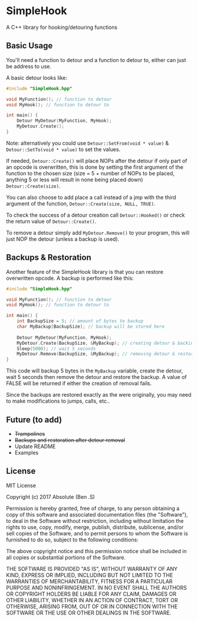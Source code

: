 # SimpleHook
A C++ library for hooking/detouring functions
## Basic Usage
You'll need a function to detour and a function to detour to, either can just be address to use.

A basic detour looks like:
```cpp
#include "SimpleHook.hpp"

void MyFunction(); // function to detour
void MyHook(); // function to detour to

int main() {
    Detour MyDetour(MyFunction, MyHook);
    MyDetour.Create();
}
```
Note: alternatively you could use `Detour::SetFrom(void * value)` & `Detour::SetTo(void * value)` to set the values.

If needed, `Detour::Create()` will place NOPs after the detour if only part of an opcode is overwritten, this is done by setting the first argument of the function to the chosen size (size = 5 + number of NOPs to be placed, anything 5 or less will result in none being placed down) `Detour::Create(size)`.

You can also choose to add place a call instead of a jmp with the third argument of the function, `Detour::Create(size, NULL, TRUE)`.

To check the success of a detour creation call `Detour::Hooked()` or check the return value of `Detour::Create()`.

To remove a detour simply add `MyDetour.Remove()` to your program, this will just NOP the detour (unless a backup is used).
## Backups & Restoration
Another feature of the SimpleHook library is that you can restore overwritten opcode.
A backup is performed like this:
```cpp
#include "SimpleHook.hpp"

void MyFunction(); // function to detour
void MyHook(); // function to detour to

int main() {
    int BackupSize = 5; // amount of bytes to backup
    char MyBackup[BackupSize]; // backup will be stored here
    
    Detour MyDetour(MyFunction, MyHook);
    MyDetour.Create(BackupSize, &MyBackup); // creating detour & backing up opcode
    Sleep(5000); // wait 5 seconds
    MyDetour.Remove(BackupSize, &MyBackup); // removing detour & restoring backup
}
```
This code will backup 5 bytes in the `MyBackup` variable, create the detour, wait 5 seconds then remove the detour and restore the backup.
A value of FALSE will be returned if either the creation of removal fails.

Since the backups are restored exactly as the were originally, you may need to make modifications to jumps, calls, etc..
## Future (to add)
- ~~Trampolines~~
- ~~Backups and restoration after detour removal~~
- Update README
- Examples
## License
MIT License

Copyright (c) 2017 Absolute (Ben .S)

Permission is hereby granted, free of charge, to any person obtaining a copy
of this software and associated documentation files (the "Software"), to deal
in the Software without restriction, including without limitation the rights
to use, copy, modify, merge, publish, distribute, sublicense, and/or sell
copies of the Software, and to permit persons to whom the Software is
furnished to do so, subject to the following conditions:

The above copyright notice and this permission notice shall be included in all
copies or substantial portions of the Software.

THE SOFTWARE IS PROVIDED "AS IS", WITHOUT WARRANTY OF ANY KIND, EXPRESS OR
IMPLIED, INCLUDING BUT NOT LIMITED TO THE WARRANTIES OF MERCHANTABILITY,
FITNESS FOR A PARTICULAR PURPOSE AND NONINFRINGEMENT. IN NO EVENT SHALL THE
AUTHORS OR COPYRIGHT HOLDERS BE LIABLE FOR ANY CLAIM, DAMAGES OR OTHER
LIABILITY, WHETHER IN AN ACTION OF CONTRACT, TORT OR OTHERWISE, ARISING FROM,
OUT OF OR IN CONNECTION WITH THE SOFTWARE OR THE USE OR OTHER DEALINGS IN THE
SOFTWARE.
